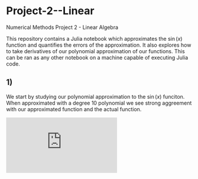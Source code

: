 # Project-2--Linear
Numerical Methods Project 2 - Linear Algebra

This repository contains a Julia notebook which approximates the $\sin(x)$ function and quantifies the errors of the approximation. It also explores how to take derivatives of our polynomial approximation of our functions. This can be ran as any other notebook on a machine capable of executing Julia code. 

## 1)

We start by studying our polynomial approximation to the $\sin(x)$ funciton. When approximated with a degree 10 polynomial we see strong aggreement with our approximated function and the actual function. 

![sinapprox](https://github.com/ColeLovesSpace/Project-2--Linear/files/11511117/sinapprox.pdf)
